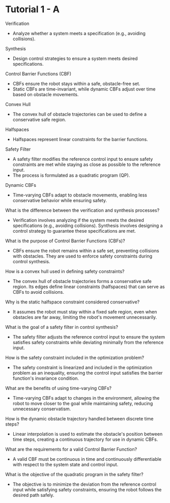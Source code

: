 # Tutorial 1 - A

Verification

- Analyze whether a system meets a specification (e.g., avoiding collisions).

Synthesis

- Design control strategies to ensure a system meets desired specifications.

Control Barrier Functions (CBF)

- CBFs ensure the robot stays within a safe, obstacle-free set.
- Static CBFs are time-invariant, while dynamic CBFs adjust over time based on obstacle movements.

Convex Hull

- The convex hull of obstacle trajectories can be used to define a conservative safe region.

Halfspaces

- Halfspaces represent linear constraints for the barrier functions.

Safety Filter

- A safety filter modifies the reference control input to ensure safety constraints are met while staying as close as possible to the reference input.
- The process is formulated as a quadratic program (QP).

Dynamic CBFs

- Time-varying CBFs adapt to obstacle movements, enabling less conservative behavior while ensuring safety.

What is the difference between the verification and synthesis processes?

- Verification involves analyzing if the system meets the desired specifications (e.g., avoiding collisions). Synthesis involves designing a control strategy to guarantee these specifications are met.

What is the purpose of Control Barrier Functions (CBFs)?

- CBFs ensure the robot remains within a safe set, preventing collisions with obstacles. They are used to enforce safety constraints during control synthesis.

How is a convex hull used in defining safety constraints?

- The convex hull of obstacle trajectories forms a conservative safe region. Its edges define linear constraints (halfspaces) that can serve as CBFs to avoid collisions.

Why is the static halfspace constraint considered conservative?

- It assumes the robot must stay within a fixed safe region, even when obstacles are far away, limiting the robot's movement unnecessarily.

What is the goal of a safety filter in control synthesis?

- The safety filter adjusts the reference control input to ensure the system satisfies safety constraints while deviating minimally from the reference input.

How is the safety constraint included in the optimization problem?

- The safety constraint is linearized and included in the optimization problem as an inequality, ensuring the control input satisfies the barrier function's invariance condition.

What are the benefits of using time-varying CBFs?

- Time-varying CBFs adapt to changes in the environment, allowing the robot to move closer to the goal while maintaining safety, reducing unnecessary conservatism.

How is the dynamic obstacle trajectory handled between discrete time steps?

- Linear interpolation is used to estimate the obstacle's position between time steps, creating a continuous trajectory for use in dynamic CBFs.

What are the requirements for a valid Control Barrier Function?

- A valid CBF must be continuous in time and continuously differentiable with respect to the system state and control input.

What is the objective of the quadratic program in the safety filter?

- The objective is to minimize the deviation from the reference control input while satisfying safety constraints, ensuring the robot follows the desired path safely.